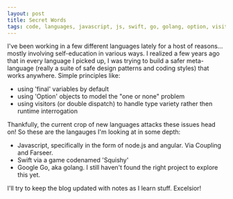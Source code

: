 ```yaml
---
layout: post
title: Secret Words
tags: code, languages, javascript, js, swift, go, golang, option, visitor
---
```


I've been working in a few different languages lately for a host of reasons... mostly involving self-education in various ways. I realized a few years ago that in every language I picked up, I was trying to build a safer meta-language (really a suite of safe design patterns and coding styles) that works anywhere. Simple principles like:

- using 'final' variables by default
- using 'Option' objects to model the "one or none" problem
- using visitors (or double dispatch) to handle type variety rather then runtime interrogation

Thankfully, the current crop of new languages attacks these issues head on! So these are the langauges I'm looking at in some depth:

- Javascript, specifically in the form of node.js and angular. Via Coupling and Farseer.
- Swift via a game codenamed 'Squishy'
- Google Go, aka golang. I still haven't found the right project to explore this yet.

I'll try to keep the blog updated with notes as I learn stuff. Excelsior!

